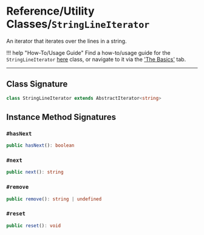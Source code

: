 # Reference/Utility Classes/`StringLineIterator`

An iterator that iterates over the lines in a string.

!!! help "How-To/Usage Guide"
    Find a how-to/usage guide for the `StringLineIterator`
    [here](/iter-over/basics/utility-classes/string-line-iterator/) class, or navigate to it via the
    ['The Basics'](/iter-over/basics/) tab.

---

## Class Signature

```typescript
class StringLineIterator extends AbstractIterator<string>
```

## Instance Method Signatures

### `#hasNext`

```typescript
public hasNext(): boolean
```

### `#next`

```typescript
public next(): string
```

### `#remove`

```typescript
public remove(): string | undefined
```

### `#reset`

```typescript
public reset(): void
```
